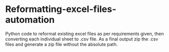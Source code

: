 # Reformatting-excel-files-automation
Python code to reformat existing excel files as per requirements given, then converting each individual sheet to .csv file. As a final output zip the .csv files and generate a zip file without the absolute path.
